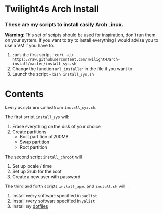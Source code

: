 # Twilight4s Arch Install

### These are my scripts to install easily Arch Linux.

**Warning**: This set of scripts should be used for inspiration, don't run them on your system. If you want to try to install everything I would advise you to use a VM if you have to.
1. `curl` the first script - `curl -LO https://raw.githubusercontent.com/Twilight4/arch-install/master/install_sys.sh`
2. Change the function `url_installer` in the file if you want to
3. Launch the script - `bash install_sys.sh`

# Contents
Every scripts are called from `install_sys.sh`.

The first script `install_sys` will:
1. Erase everything on the disk of your choice
2. Create partitions
   - Boot partition of 200MB
   - Swap partition
   - Root partition

The second script `install_chroot` will:
1. Set up locale / time
2. Set up Grub for the boot
3. Create a new user with password

The third and forth scripts `install_apps` and `install.sh` will:
1. Install every software specified in `paclist`
2. Install every software specified in `yalist`
3. Install my [dotfiles](https://github.com/Twilight4/dotfiles)
